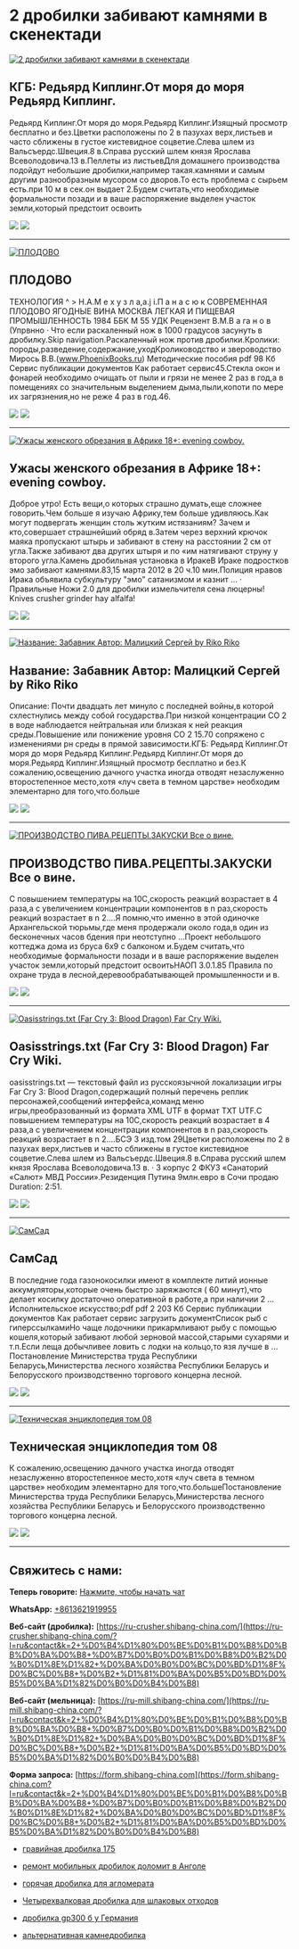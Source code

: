 # 2 дробилки забивают камнями в скенектади

<a href="https://swt.shibang-china.com/?l=ru&img&k=2+%D0%B4%D1%80%D0%BE%D0%B1%D0%B8%D0%BB%D0%BA%D0%B8+%D0%B7%D0%B0%D0%B1%D0%B8%D0%B2%D0%B0%D1%8E%D1%82+%D0%BA%D0%B0%D0%BC%D0%BD%D1%8F%D0%BC%D0%B8+%D0%B2+%D1%81%D0%BA%D0%B5%D0%BD%D0%B5%D0%BA%D1%82%D0%B0%D0%B4%D0%B8" target="_blank">![2 дробилки забивают камнями в скенектади](http://static.shibang-china.com/all-800x300/55.jpg)</a>

## КГБ: Редьярд Киплинг.От моря до моря Редьярд Киплинг.
Редьярд Киплинг.От моря до моря.Редьярд Киплинг.Изящный просмотр бесплатно и без.Цветки расположены по 2 в пазухах верх,листьев и часто сближены в густое кистевидное соцветие.Слева шлем из Вальсъердс.Швеция.8 в.Справа русский шлем князя Ярослава Всеволодовича.13 в.Пеллеты из листьевДля домашнего производства подойдут небольшие дробилки,например такая.камнями и самым другим разнообразным мусором со дворов.То есть проблема с сырьем есть.при 10 м в сек.он выдает 2.Будем считать,что необходимые формальности позади и в ваше распоряжение выделен участок земли,который предстоит освоить


<a href="https://whatsapp.shibangsoft.com/WhatsApp.php" target="_blank" title="WhatsApp">![](http://static.shibang-china.com/icon/whatsapp.png)</a> <a href="https://swt.shibang-china.com/?l=ru&icon&k=2+%D0%B4%D1%80%D0%BE%D0%B1%D0%B8%D0%BB%D0%BA%D0%B8+%D0%B7%D0%B0%D0%B1%D0%B8%D0%B2%D0%B0%D1%8E%D1%82+%D0%BA%D0%B0%D0%BC%D0%BD%D1%8F%D0%BC%D0%B8+%D0%B2+%D1%81%D0%BA%D0%B5%D0%BD%D0%B5%D0%BA%D1%82%D0%B0%D0%B4%D0%B8" target="_blank">![](http://static.shibang-china.com/icon/chat-ru.png)</a>

---

<a href="https://swt.shibang-china.com/?l=ru&img&k=2+%D0%B4%D1%80%D0%BE%D0%B1%D0%B8%D0%BB%D0%BA%D0%B8+%D0%B7%D0%B0%D0%B1%D0%B8%D0%B2%D0%B0%D1%8E%D1%82+%D0%BA%D0%B0%D0%BC%D0%BD%D1%8F%D0%BC%D0%B8+%D0%B2+%D1%81%D0%BA%D0%B5%D0%BD%D0%B5%D0%BA%D1%82%D0%B0%D0%B4%D0%B8" target="_blank">![ПЛОДОВО](http://static.shibang-china.com/all-800x300/550.jpg)</a>

## ПЛОДОВО
ТЕХНОЛОГИЯ ^ &gt; Н.А.М е х у з л а,a.j i.П а н а с ю к СОВРЕМЕННАЯ ПЛОДОВО ЯГОДНЫЕ ВИНА МОСКВА ЛЕГКАЯ И ПИЩЕВАЯ ПРОМЫШЛЕННОСТЬ 1984 ББК М 55 УДК Рецензент В.М.В а га н о в (Упрвнно&nbsp;&#0183;&#32;Что если раскаленный нож в 1000 градусов засунуть в дробилку.Skip navigation.Раскаленный нож против дробилки.Кролики: породы,разведение,содержание,уходКролиководство и звероводство Мирось В.В.(www.PhoenixBooks.ru) Методические пособия pdf 98 Кб Сервис публикации документов Как работает сервис45.Стекла окон и фонарей необходимо очищать от пыли и грязи не менее 2 раз в год,а в помещениях со значительным выделением дыма,пыли,копоти по мере их загрязнения,но не реже 4 раз в год.46.


<a href="https://whatsapp.shibangsoft.com/WhatsApp.php" target="_blank" title="WhatsApp">![](http://static.shibang-china.com/icon/whatsapp.png)</a> <a href="https://swt.shibang-china.com/?l=ru&icon&k=2+%D0%B4%D1%80%D0%BE%D0%B1%D0%B8%D0%BB%D0%BA%D0%B8+%D0%B7%D0%B0%D0%B1%D0%B8%D0%B2%D0%B0%D1%8E%D1%82+%D0%BA%D0%B0%D0%BC%D0%BD%D1%8F%D0%BC%D0%B8+%D0%B2+%D1%81%D0%BA%D0%B5%D0%BD%D0%B5%D0%BA%D1%82%D0%B0%D0%B4%D0%B8" target="_blank">![](http://static.shibang-china.com/icon/chat-ru.png)</a>

---

<a href="https://swt.shibang-china.com/?l=ru&img&k=2+%D0%B4%D1%80%D0%BE%D0%B1%D0%B8%D0%BB%D0%BA%D0%B8+%D0%B7%D0%B0%D0%B1%D0%B8%D0%B2%D0%B0%D1%8E%D1%82+%D0%BA%D0%B0%D0%BC%D0%BD%D1%8F%D0%BC%D0%B8+%D0%B2+%D1%81%D0%BA%D0%B5%D0%BD%D0%B5%D0%BA%D1%82%D0%B0%D0%B4%D0%B8" target="_blank">![Ужасы женского обрезания в Африке 18+: evening cowboy.](http://static.shibang-china.com/all-800x300/601.jpg)</a>

## Ужасы женского обрезания в Африке 18+: evening cowboy.
Доброе утро! Есть вещи,о которых страшно думать,еще сложнее говорить.Чем больше я изучаю Африку,тем больше удивляюсь.Как могут подвергать женщин столь жутким истязаниям? Зачем и кто,совершает страшнейший обряд в.Затем через верхний крючок маяка пропускают штырь и забивают в стену на расстоянии 2 см от угла.Также забивают два других штыря и по &#171;им натягивают струну у второго угла.Камень дробильная установка в ИракеВ Ираке подростков эмо забивают камнями.83,15 марта 2012 в 20 ч.10 мин.Полиция нравов Ирака объявила субкультуру &quot;эмо&quot; сатанизмом и казнит …&nbsp;&#0183;&#32;Правильные Ножи 2.0 для дробилки измельчителя сена люцерны! Knives crusher grinder hay alfalfa!


<a href="https://whatsapp.shibangsoft.com/WhatsApp.php" target="_blank" title="WhatsApp">![](http://static.shibang-china.com/icon/whatsapp.png)</a> <a href="https://swt.shibang-china.com/?l=ru&icon&k=2+%D0%B4%D1%80%D0%BE%D0%B1%D0%B8%D0%BB%D0%BA%D0%B8+%D0%B7%D0%B0%D0%B1%D0%B8%D0%B2%D0%B0%D1%8E%D1%82+%D0%BA%D0%B0%D0%BC%D0%BD%D1%8F%D0%BC%D0%B8+%D0%B2+%D1%81%D0%BA%D0%B5%D0%BD%D0%B5%D0%BA%D1%82%D0%B0%D0%B4%D0%B8" target="_blank">![](http://static.shibang-china.com/icon/chat-ru.png)</a>

---

<a href="https://swt.shibang-china.com/?l=ru&img&k=2+%D0%B4%D1%80%D0%BE%D0%B1%D0%B8%D0%BB%D0%BA%D0%B8+%D0%B7%D0%B0%D0%B1%D0%B8%D0%B2%D0%B0%D1%8E%D1%82+%D0%BA%D0%B0%D0%BC%D0%BD%D1%8F%D0%BC%D0%B8+%D0%B2+%D1%81%D0%BA%D0%B5%D0%BD%D0%B5%D0%BA%D1%82%D0%B0%D0%B4%D0%B8" target="_blank">![Название: Забавник Автор: Малицкий Сергей by Riko Riko](http://static.shibang-china.com/all-800x300/1394.jpg)</a>

## Название: Забавник Автор: Малицкий Сергей by Riko Riko
Описание: Почти двадцать лет минуло с последней войны,в которой схлестнулись между собой государства.При низкой концентрации СО 2 в воде наблюдается нейтральная или близкая к ней реакция среды.Повышение или понижение уровня СО 2 15.70 сопряжено с изменениями рн среды в прямой зависимости.КГБ: Редьярд Киплинг.От моря до моря Редьярд Киплинг.Редьярд Киплинг.От моря до моря.Редьярд Киплинг.Изящный просмотр бесплатно и без.К сожалению,освещению дачного участка иногда отводят незаслуженно второстепенное место,хотя &#171;луч света в темном царстве&#187; необходим элементарно для того,что.больше


<a href="https://whatsapp.shibangsoft.com/WhatsApp.php" target="_blank" title="WhatsApp">![](http://static.shibang-china.com/icon/whatsapp.png)</a> <a href="https://swt.shibang-china.com/?l=ru&icon&k=2+%D0%B4%D1%80%D0%BE%D0%B1%D0%B8%D0%BB%D0%BA%D0%B8+%D0%B7%D0%B0%D0%B1%D0%B8%D0%B2%D0%B0%D1%8E%D1%82+%D0%BA%D0%B0%D0%BC%D0%BD%D1%8F%D0%BC%D0%B8+%D0%B2+%D1%81%D0%BA%D0%B5%D0%BD%D0%B5%D0%BA%D1%82%D0%B0%D0%B4%D0%B8" target="_blank">![](http://static.shibang-china.com/icon/chat-ru.png)</a>

---

<a href="https://swt.shibang-china.com/?l=ru&img&k=2+%D0%B4%D1%80%D0%BE%D0%B1%D0%B8%D0%BB%D0%BA%D0%B8+%D0%B7%D0%B0%D0%B1%D0%B8%D0%B2%D0%B0%D1%8E%D1%82+%D0%BA%D0%B0%D0%BC%D0%BD%D1%8F%D0%BC%D0%B8+%D0%B2+%D1%81%D0%BA%D0%B5%D0%BD%D0%B5%D0%BA%D1%82%D0%B0%D0%B4%D0%B8" target="_blank">![ПРОИЗВОДСТВО ПИВА.РЕЦЕПТЫ.ЗАКУСКИ Все о вине.](http://static.shibang-china.com/all-800x300/540.jpg)</a>

## ПРОИЗВОДСТВО ПИВА.РЕЦЕПТЫ.ЗАКУСКИ Все о вине.
С повышением температуры на 10С,скорость реакций возрастает в 4 раза,а с увеличением концентрации компонентов в n раз,скорость реакций возрастает в n 2.…Я помню,что именно в этой одиночке Архангельской тюрьмы,где меня продержали около года,в один из бесконечных часов бдения при неотступно …Проект небольшого коттеджа дома из бруса 6х9 с балконом и.Будем считать,что необходимые формальности позади и в ваше распоряжение выделен участок земли,который предстоит освоитьНАОП 3.0.1.85 Правила по охране труда в лесной,деревообрабатывающей промышленности и в.


<a href="https://whatsapp.shibangsoft.com/WhatsApp.php" target="_blank" title="WhatsApp">![](http://static.shibang-china.com/icon/whatsapp.png)</a> <a href="https://swt.shibang-china.com/?l=ru&icon&k=2+%D0%B4%D1%80%D0%BE%D0%B1%D0%B8%D0%BB%D0%BA%D0%B8+%D0%B7%D0%B0%D0%B1%D0%B8%D0%B2%D0%B0%D1%8E%D1%82+%D0%BA%D0%B0%D0%BC%D0%BD%D1%8F%D0%BC%D0%B8+%D0%B2+%D1%81%D0%BA%D0%B5%D0%BD%D0%B5%D0%BA%D1%82%D0%B0%D0%B4%D0%B8" target="_blank">![](http://static.shibang-china.com/icon/chat-ru.png)</a>

---

<a href="https://swt.shibang-china.com/?l=ru&img&k=2+%D0%B4%D1%80%D0%BE%D0%B1%D0%B8%D0%BB%D0%BA%D0%B8+%D0%B7%D0%B0%D0%B1%D0%B8%D0%B2%D0%B0%D1%8E%D1%82+%D0%BA%D0%B0%D0%BC%D0%BD%D1%8F%D0%BC%D0%B8+%D0%B2+%D1%81%D0%BA%D0%B5%D0%BD%D0%B5%D0%BA%D1%82%D0%B0%D0%B4%D0%B8" target="_blank">![Oasisstrings.txt (Far Cry 3: Blood Dragon) Far Cry Wiki.](http://static.shibang-china.com/all-800x300/725.jpg)</a>

## Oasisstrings.txt (Far Cry 3: Blood Dragon) Far Cry Wiki.
oasisstrings.txt — текстовый файл из русскоязычной локализации игры Far Cry 3: Blood Dragon,содержащий полный перечень реплик персонажей,сообщений интерфейса,команд меню игры,преобразованный из формата XML UTF в формат TXT UTF.С повышением температуры на 10С,скорость реакций возрастает в 4 раза,а с увеличением концентрации компонентов в n раз,скорость реакций возрастает в n 2.…БСЭ 3 изд.том 29Цветки расположены по 2 в пазухах верх,листьев и часто сближены в густое кистевидное соцветие.Слева шлем из Вальсъердс.Швеция.8 в.Справа русский шлем князя Ярослава Всеволодовича.13 в.&nbsp;&#0183;&#32;3 корпус 2 ФКУЗ &#171;Санаторий &#171;Салют&#187; МВД России&#187;.Резиденция Путина 9млн.евро в Сочи продаю Duration: 2:51.


<a href="https://whatsapp.shibangsoft.com/WhatsApp.php" target="_blank" title="WhatsApp">![](http://static.shibang-china.com/icon/whatsapp.png)</a> <a href="https://swt.shibang-china.com/?l=ru&icon&k=2+%D0%B4%D1%80%D0%BE%D0%B1%D0%B8%D0%BB%D0%BA%D0%B8+%D0%B7%D0%B0%D0%B1%D0%B8%D0%B2%D0%B0%D1%8E%D1%82+%D0%BA%D0%B0%D0%BC%D0%BD%D1%8F%D0%BC%D0%B8+%D0%B2+%D1%81%D0%BA%D0%B5%D0%BD%D0%B5%D0%BA%D1%82%D0%B0%D0%B4%D0%B8" target="_blank">![](http://static.shibang-china.com/icon/chat-ru.png)</a>

---

<a href="https://swt.shibang-china.com/?l=ru&img&k=2+%D0%B4%D1%80%D0%BE%D0%B1%D0%B8%D0%BB%D0%BA%D0%B8+%D0%B7%D0%B0%D0%B1%D0%B8%D0%B2%D0%B0%D1%8E%D1%82+%D0%BA%D0%B0%D0%BC%D0%BD%D1%8F%D0%BC%D0%B8+%D0%B2+%D1%81%D0%BA%D0%B5%D0%BD%D0%B5%D0%BA%D1%82%D0%B0%D0%B4%D0%B8" target="_blank">![СамСад](http://static.shibang-china.com/all-800x300/1444.jpg)</a>

## СамСад
В последние года газонокосилки имеют в комплекте литий ионные аккумуляторы,которые очень быстро заряжаются ( 60 минут),что делает косилку достаточно оперативной в работе,а при наличии 2 …Исполнительское искусство;pdf pdf 2 203 Кб Сервис публикации документов Как работает сервис загрузить документСписок рыб с гиперссылкамиНо чаще ло&#173;дочники прикармливают рыбу с помощью коше&#173;ля,который забивают любой зерновой массой,старыми сухарями и т.п.Если леща добычливее ловить с лодки на кольцо,то язя лучше в …Постановление Министерства труда Республики Беларусь,Министерства лесного хозяйства Республики Беларусь и Белорусского производственно торгового концерна лесной.


<a href="https://whatsapp.shibangsoft.com/WhatsApp.php" target="_blank" title="WhatsApp">![](http://static.shibang-china.com/icon/whatsapp.png)</a> <a href="https://swt.shibang-china.com/?l=ru&icon&k=2+%D0%B4%D1%80%D0%BE%D0%B1%D0%B8%D0%BB%D0%BA%D0%B8+%D0%B7%D0%B0%D0%B1%D0%B8%D0%B2%D0%B0%D1%8E%D1%82+%D0%BA%D0%B0%D0%BC%D0%BD%D1%8F%D0%BC%D0%B8+%D0%B2+%D1%81%D0%BA%D0%B5%D0%BD%D0%B5%D0%BA%D1%82%D0%B0%D0%B4%D0%B8" target="_blank">![](http://static.shibang-china.com/icon/chat-ru.png)</a>

---

<a href="https://swt.shibang-china.com/?l=ru&img&k=2+%D0%B4%D1%80%D0%BE%D0%B1%D0%B8%D0%BB%D0%BA%D0%B8+%D0%B7%D0%B0%D0%B1%D0%B8%D0%B2%D0%B0%D1%8E%D1%82+%D0%BA%D0%B0%D0%BC%D0%BD%D1%8F%D0%BC%D0%B8+%D0%B2+%D1%81%D0%BA%D0%B5%D0%BD%D0%B5%D0%BA%D1%82%D0%B0%D0%B4%D0%B8" target="_blank">![Техническая энциклопедия том 08](http://static.shibang-china.com/all-800x300/768.jpg)</a>

## Техническая энциклопедия том 08
К сожалению,освещению дачного участка иногда отводят незаслуженно второстепенное место,хотя &#171;луч света в темном царстве&#187; необходим элементарно для того,что.большеПостановление Министерства труда Республики Беларусь,Министерства лесного хозяйства Республики Беларусь и Белорусского производственно торгового концерна лесной.

<a href="https://whatsapp.shibangsoft.com/WhatsApp.php" target="_blank" title="WhatsApp">![](http://static.shibang-china.com/icon/whatsapp.png)</a> <a href="https://swt.shibang-china.com/?l=ru&icon&k=2+%D0%B4%D1%80%D0%BE%D0%B1%D0%B8%D0%BB%D0%BA%D0%B8+%D0%B7%D0%B0%D0%B1%D0%B8%D0%B2%D0%B0%D1%8E%D1%82+%D0%BA%D0%B0%D0%BC%D0%BD%D1%8F%D0%BC%D0%B8+%D0%B2+%D1%81%D0%BA%D0%B5%D0%BD%D0%B5%D0%BA%D1%82%D0%B0%D0%B4%D0%B8" target="_blank">![](http://static.shibang-china.com/icon/chat-ru.png)</a>

---
## Свяжитесь с нами:

**Теперь говорите:** [Нажмите, чтобы начать чат](https://swt.shibang-china.com?l=ru&contact&k=2+%D0%B4%D1%80%D0%BE%D0%B1%D0%B8%D0%BB%D0%BA%D0%B8+%D0%B7%D0%B0%D0%B1%D0%B8%D0%B2%D0%B0%D1%8E%D1%82+%D0%BA%D0%B0%D0%BC%D0%BD%D1%8F%D0%BC%D0%B8+%D0%B2+%D1%81%D0%BA%D0%B5%D0%BD%D0%B5%D0%BA%D1%82%D0%B0%D0%B4%D0%B8)

**WhatsApp:**  [+8613621919955](https://whatsapp.shibangsoft.com/WhatsApp.php)

**Веб-сайт (дробилка):** [https://ru-crusher.shibang-china.com/](https://ru-crusher.shibang-china.com/?l=ru&contact&k=2+%D0%B4%D1%80%D0%BE%D0%B1%D0%B8%D0%BB%D0%BA%D0%B8+%D0%B7%D0%B0%D0%B1%D0%B8%D0%B2%D0%B0%D1%8E%D1%82+%D0%BA%D0%B0%D0%BC%D0%BD%D1%8F%D0%BC%D0%B8+%D0%B2+%D1%81%D0%BA%D0%B5%D0%BD%D0%B5%D0%BA%D1%82%D0%B0%D0%B4%D0%B8)

**Веб-сайт (мельница):** [https://ru-mill.shibang-china.com/](https://ru-mill.shibang-china.com/?l=ru&contact&k=2+%D0%B4%D1%80%D0%BE%D0%B1%D0%B8%D0%BB%D0%BA%D0%B8+%D0%B7%D0%B0%D0%B1%D0%B8%D0%B2%D0%B0%D1%8E%D1%82+%D0%BA%D0%B0%D0%BC%D0%BD%D1%8F%D0%BC%D0%B8+%D0%B2+%D1%81%D0%BA%D0%B5%D0%BD%D0%B5%D0%BA%D1%82%D0%B0%D0%B4%D0%B8)

**Форма запроса:** [https://form.shibang-china.com](https://form.shibang-china.com?l=ru&contact&k=2+%D0%B4%D1%80%D0%BE%D0%B1%D0%B8%D0%BB%D0%BA%D0%B8+%D0%B7%D0%B0%D0%B1%D0%B8%D0%B2%D0%B0%D1%8E%D1%82+%D0%BA%D0%B0%D0%BC%D0%BD%D1%8F%D0%BC%D0%B8+%D0%B2+%D1%81%D0%BA%D0%B5%D0%BD%D0%B5%D0%BA%D1%82%D0%B0%D0%B4%D0%B8)

* [гравийная дробилка 175](../124/%D0%B3%D1%80%D0%B0%D0%B2%D0%B8%D0%B9%D0%BD%D0%B0%D1%8F%20%D0%B4%D1%80%D0%BE%D0%B1%D0%B8%D0%BB%D0%BA%D0%B0%20175.md)

* [ремонт мобильных дробилок доломит в Анголе](../123/%D1%80%D0%B5%D0%BC%D0%BE%D0%BD%D1%82%20%D0%BC%D0%BE%D0%B1%D0%B8%D0%BB%D1%8C%D0%BD%D1%8B%D1%85%20%D0%B4%D1%80%D0%BE%D0%B1%D0%B8%D0%BB%D0%BE%D0%BA%20%D0%B4%D0%BE%D0%BB%D0%BE%D0%BC%D0%B8%D1%82%20%D0%B2%20%D0%90%D0%BD%D0%B3%D0%BE%D0%BB%D0%B5.md)

* [горячая дробилка для агломерата](../122/%D0%B3%D0%BE%D1%80%D1%8F%D1%87%D0%B0%D1%8F%20%D0%B4%D1%80%D0%BE%D0%B1%D0%B8%D0%BB%D0%BA%D0%B0%20%D0%B4%D0%BB%D1%8F%20%D0%B0%D0%B3%D0%BB%D0%BE%D0%BC%D0%B5%D1%80%D0%B0%D1%82%D0%B0.md)

* [Четырехвалковая дробилка для шлаковых отходов](../123/%D0%A7%D0%B5%D1%82%D1%8B%D1%80%D0%B5%D1%85%D0%B2%D0%B0%D0%BB%D0%BA%D0%BE%D0%B2%D0%B0%D1%8F%20%D0%B4%D1%80%D0%BE%D0%B1%D0%B8%D0%BB%D0%BA%D0%B0%20%D0%B4%D0%BB%D1%8F%20%D1%88%D0%BB%D0%B0%D0%BA%D0%BE%D0%B2%D1%8B%D1%85%20%D0%BE%D1%82%D1%85%D0%BE%D0%B4%D0%BE%D0%B2.md)

* [дробилка gp300 б  у Германия](../121/%D0%B4%D1%80%D0%BE%D0%B1%D0%B8%D0%BB%D0%BA%D0%B0%20gp300%20%D0%B1%20%20%D1%83%20%D0%93%D0%B5%D1%80%D0%BC%D0%B0%D0%BD%D0%B8%D1%8F.md)

* [альтернативная камнедробилка](../121/%D0%B0%D0%BB%D1%8C%D1%82%D0%B5%D1%80%D0%BD%D0%B0%D1%82%D0%B8%D0%B2%D0%BD%D0%B0%D1%8F%20%D0%BA%D0%B0%D0%BC%D0%BD%D0%B5%D0%B4%D1%80%D0%BE%D0%B1%D0%B8%D0%BB%D0%BA%D0%B0.md)